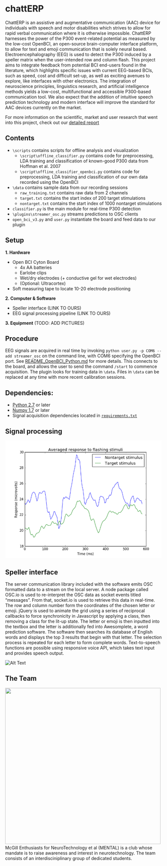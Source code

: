 
# chattERP

ChattERP is an assistive and augmentative communication (AAC) device for individuals with speech and motor disabilities which strives to allow for rapid verbal communication where it is otherwise impossible. ChattERP harnesses the power of the P300 event-related potential as measured by the low-cost OpenBCI, an open-source brain-computer interface platform, to allow for text and emoji communication that is solely neural based. Electroencephalography (EEG) is used to detect the P300 induced by a speller matrix when the user-intended row and column flash. This project aims to integrate feedback from potential BCI end-users found in the literature, which highlights specific issues with current EEG-based BCIs, such as speed, cost and difficult set-up, as well as exciting avenues to explore, like interfaces with other electronics. The integration of neuroscience principles, linguistics research, and artificial intelligence methods yields a low-cost, multifunctional and accessible P300-based communication tool. We also expect that the addition of intuitive speech prediction technology and modern interface will improve the standard for AAC devices currently on the market.

For more information on the scientific, market and user research that went into this project, check out our [detailed report](https://github.com/io0/NeuroTechX-McGill-Backend/blob/master/ResearchReport.md)

## Contents
- `\scripts` contains scripts for offline analysis and visualization
	- `\script\offline_classifier.py` contains code for preprocessing, LDA training and classification of known-good P300 data from Hoffman et al. 2007
	- `\script\offline_classifier_openbci.py` contains code for preprocessing, LDA training and classification of our own data recorded using the OpenBCI
- `\data` contains sample data from our recording sessions
	- `raw_training.txt` contains raw data from 2 channels
	- `target.txt` contains the start index of 200 target stimulations
	- `nontarget.txt` contains the start index of 1000 nontarget stimulations
- `classifier.py` is the main module for real-time P300 detection
- `\plugins\streamer_osc.py` streams predictions to OSC clients
- `open_bci_v3.py` and `user.py` instantiate the board and feed data to our plugin

## Setup
**1. Hardware**
   - Open BCI Cyton Board
      - 4x AA batteries 
      - Earlobe clips    
      - Wet/dry electrodes (+ conductive gel for wet electrodes)   
      - (Optional: Ultracortex)   
   - Soft measuring tape to locate 10-20 electrode positioning

**2. Computer & Software**
   - Speller interface (LINK TO OURS)
   - EEG signal processing pipeline (LINK TO OURS)
   
**3. Equipment**
(TODO: ADD PICTURES)

## Procedure
EEG signals are acquired in real time by invoking `python user.py -p COM6 --add streamer_osc` on the command line, with COM6 specifying the OpenBCI port. See [README_OpenBCI_Python.md](https://github.com/io0/NeuroTechX-McGill/blob/master/README_OpenBCI_Python.md) for more details. This connects to the board, and allows the user to send the command `/start` to commence acquisition.
The plugin looks for training data in `\data`. Files in `\data` can be replaced at any time with more recent calibration sessions.

## Dependencies:

* [Python 2.7](https://www.python.org/download/releases/2.7/) or later
* [Numpy 1.7](http://www.numpy.org/) or later
* Signal acquisition dependencies located in [`requirements.txt`](https://github.com/io0/NeuroTechX-McGill/blob/master/requirements.txt)
## Signal processing

![Response plot](avg_response.png)

## Speller interface
The server communication library included with the software emits OSC formatted data to a stream on the local server. A node package called OSC.io is used to re-interpret the OSC data as socket events titled “messages”. From that, socket.io is used to retrieve this data in real-time. The row and column number form the coordinates of the chosen letter or emoji. jQuery is used to animate the grid using a series of reciprocal callbacks to force synchronicity in Javascript by applying a class, then removing a class for the lit-up state. The letter or emoji is then inputted into the textbox and the letter is additionally fed into Awesomplete, a word prediction software. The software then searches its database of English words and displays the top 3 results that begin with that letter. The selection process is repeated for each letter to form complete words. Text-to-speech functions are possible using responsive voice API, which takes text input and provides speech output.

![Alt Text](https://media.giphy.com/media/9PvaOvdBv9OXTfxfGY/giphy.gif)

## The Team
<img src="https://github.com/io0/NeuroTechX-McGill/blob/master/MENTAL_logo.png" width="500" height="500">
McGill Enthusiasts for NeuroTechnology et al (MENTAL) is a club whose mandate is to raise awareness and interest in neurotechnology.
The team consists of an interdisciniplinary group of dedicated students.
